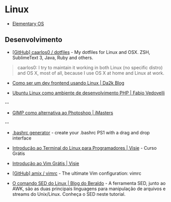 # Linux

* [Elementary OS](http://elementaryos.org/)


## Desenvolvimento

* [[GitHub] caarlos0 / dotfiles](https://github.com/caarlos0/dotfiles) - My dotfiles for Linux and OSX. ZSH, SublimeText 3, Java, Ruby and others.

> caarlos0: I try to maintain it working in both Linux (no specific distro) and OS X, most of all, because I use OS X at home and Linux at work.

* [Como ser um dev frontend usando Linux | Da2k Blog](http://blog.da2k.com.br/2015/01/15/como-ser-um-dev-frontend-usando-linux/)

* [Ubuntu Linux como ambiente de desenvolvimento PHP | Fabio Vedovelli](http://www.vedovelli.com.br/desevolvimento-web/ubuntu-linux-como-ambiente-de-desenvolvimento-php)

--

* [GIMP como alternativa ao Photoshop | iMasters](http://imasters.com.br/design-ux/gimp-como-alternativa-ao-photoshop/)

--

* [.bashrc generator](http://bashrcgenerator.com/) - create your .bashrc PS1 with a drag and drop interface

* [Introdução ao Terminal do Linux para Programadores | Visie](http://promo.visie.com.br/curso-terminal) - Curso Grátis

* [Introdução ao Vim Grátis | Visie](http://promo.visie.com.br/curso-vim)

* [[GitHub] amix / vimrc](https://github.com/amix/vimrc) - The ultimate Vim configuration: vimrc

* [O comando SED do Linux | Blog do Beraldo](http://rberaldo.com.br/o-comando-sed-do-linux/) - A ferramenta SED, junto ao AWK, são as duas principais linguagens para manipulação de arquivos e streams do Unix/Linux. Conheça o SED neste tutorial.
